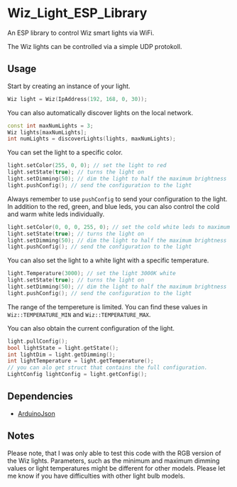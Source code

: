 # Wiz_Light_ESP_Library
An ESP library to control Wiz smart lights via WiFi. 

The Wiz lights can be controlled via a simple UDP protokoll. 

## Usage

Start by creating an instance of your light.
```C++
Wiz light = Wiz(IpAddress(192, 168, 0, 30));
```
You can also automatically discover lights on the local network. 
```C++
const int maxNumLights = 3;
Wiz lights[maxNumLights];
int numLights = discoverLights(lights, maxNumLights);
```

You can set the light to a specific color. 
```C++
light.setColor(255, 0, 0); // set the light to red
light.setState(true); // turns the light on
light.setDimming(50); // dim the light to half the maximum brightness
light.pushConfig(); // send the configuration to the light
```
Always remember to use `pushConfig` to send your configuration to the light. 
In addition to the red, green, and blue leds, you can also control the cold and warm white leds individually.
```C++
light.setColor(0, 0, 0, 255, 0); // set the cold white leds to maximum power
light.setState(true); // turns the light on
light.setDimming(50); // dim the light to half the maximum brightness
light.pushConfig(); // send the configuration to the light
```

You can also set the light to a white light with a specific temperature. 
```C++
light.Temperature(3000); // set the light 3000K white
light.setState(true); // turns the light on
light.setDimming(50); // dim the light to half the maximum brightness
light.pushConfig(); // send the configuration to the light
```
The range of the tempereture is limited. 
You can find these values in `Wiz::TEMPERATURE_MIN` and `Wiz::TEMPERATURE_MAX`.

You can also obtain the current configuration of the light. 
```C++
light.pullConfig();
bool lightState = light.getState();
int lightDim = light.getDimming();
int lightTemperature = light.getTemperature();
// you can alo get struct that contains the full configuration.
LightConfig lightConfig = light.getConfig();
```


## Dependencies
- [ArduinoJson](https://arduinojson.org/)

## Notes
Please note, that I was only able to test this code with the RGB version of the Wiz lights. 
Parameters, such as the minimum and maximum dimming values or light temperatures might be different for other models. 
Please let me know if you have difficulties with other light bulb models. 
